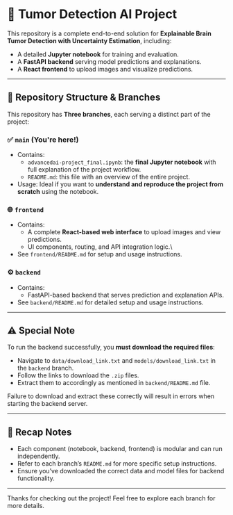 # 🧠 Tumor Detection AI Project

This repository is a complete end-to-end solution for **Explainable Brain Tumor Detection with Uncertainty Estimation**, including:

- A detailed **Jupyter notebook** for training and evaluation.
- A **FastAPI backend** serving model predictions and explanations.
- A **React frontend** to upload images and visualize predictions.

---

## 📁 Repository Structure & Branches

This repository has **Three branches**, each serving a distinct part of the project:

### ✅ `main` (You're here!)
- Contains:
  - `advancedai-project_final.ipynb`: the **final Jupyter notebook** with full explanation of the project workflow.
  - `README.md`: this file with an overview of the entire project.
- Usage: Ideal if you want to **understand and reproduce the project from scratch** using the notebook.


### 🌐 `frontend`
- Contains:
  - A complete **React-based web interface** to upload images and view predictions.
  - UI components, routing, and API integration logic.\
- See `frontend/README.md` for setup and usage instructions.


### ⚙️ `backend`
- Contains:
  - FastAPI-based backend that serves prediction and explanation APIs.
- See `backend/README.md` for detailed setup and usage instructions.

---

## ⚠️ Special Note

To run the backend successfully, you **must download the required files**:

- Navigate to `data/download_link.txt` and `models/download_link.txt` in the `backend` branch.
- Follow the links to download the `.zip` files.
- Extract them to accordingly as mentioned in `backend/README.md` file.

Failure to download and extract these correctly will result in errors when starting the backend server.

---

## 📌 Recap Notes
- Each component (notebook, backend, frontend) is modular and can run independently.
- Refer to each branch’s `README.md` for more specific setup instructions.
- Ensure you’ve downloaded the correct data and model files for backend functionality.

---

Thanks for checking out the project! Feel free to explore each branch for more details.
